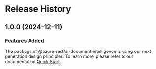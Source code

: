# Release History
    
## 1.0.0 (2024-12-11)

### Features Added

The package of @azure-rest/ai-document-intelligence is using our next generation design principles. To learn more, please refer to our documentation [Quick Start](https://aka.ms/azsdk/js/mgmt/quickstart).

